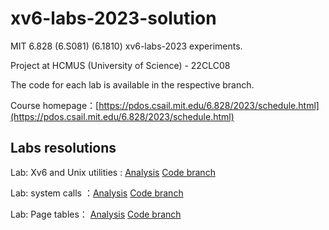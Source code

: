 # xv6-labs-2023-solution

MIT 6.828 (6.S081) (6.1810) xv6-labs-2023 experiments.

Project at HCMUS (University of Science) - 22CLC08

The code for each lab is available in the respective branch.

Course homepage：[https://pdos.csail.mit.edu/6.828/2023/schedule.html](https://pdos.csail.mit.edu/6.828/2023/schedule.html)

## Labs resolutions

Lab: Xv6 and Unix utilities : [Analysis](./doc/utils.md) [Code branch](https://github.com/Alrmendo/xv6-labs-2023-solution/tree/util)

Lab: system calls ：[Analysis](./doc/syscall.md) [Code branch](https://github.com/Alrmendo/xv6-labs-2023-solution/tree/syscall)

Lab: Page tables： [Analysis](./doc/pagetable.md) [Code branch](https://github.com/Alrmendo/xv6-labs-2023-solution/tree/pgtbl)